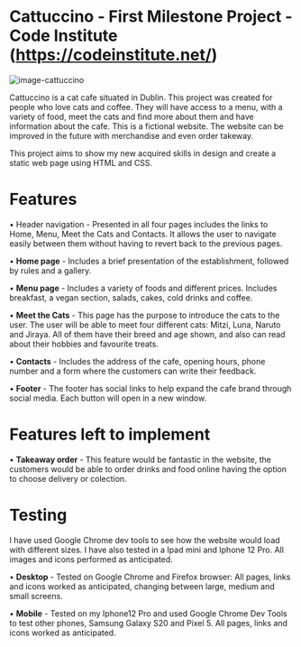# Cattuccino - First Milestone Project - Code Institute (https://codeinstitute.net/)


![image-cattuccino](https://user-images.githubusercontent.com/111059036/195872534-1056061f-f966-41e6-bfd3-f1fa4fa82a53.png)


Cattuccino is a cat cafe situated in Dublin. This project was created for people who love cats and coffee. They will have access to a menu, with a variety of food, meet the cats and find more about them and have information about the cafe. This is a fictional website. 
The website can be improved in the future with merchandise and even order takeway.

This project aims to show my new acquired skills in design and create a static web page using HTML and CSS.


# Features

  • Header navigation - Presented in all four pages includes the links to Home, Menu, Meet the Cats and Contacts. It allows the user to navigate easily between them without having to revert back to the previous pages.
  
  • **Home page** - Includes a brief presentation of the establishment, followed by rules and a gallery.
  
  • **Menu page** - Includes a variety of foods and different prices. Includes breakfast, a vegan section, salads, cakes, cold drinks and coffee.
  
  • **Meet the Cats** - This page has the purpose to introduce the cats to the user. The user will be able to meet four different cats: Mitzi, Luna, Naruto and Jiraya. All of them have their breed and age shown, and also can read about their hobbies and favourite treats.
  
  • **Contacts** - Includes the address of the cafe, opening hours, phone number and a form where the customers can write their feedback.
  
  • **Footer** - The footer has social links to help expand the cafe brand through social media. Each button will open in a new window.
  
  # Features left to implement
  
  • **Takeaway order** - This feature would be fantastic in the website, the customers would be able to order drinks and food online having the option to choose delivery or colection.
  
  # Testing
  
  I have used Google Chrome dev tools to see how the website would load with different sizes. I have also tested in a Ipad mini and Iphone 12 Pro. All images and icons performed as anticipated.
  
  • **Desktop** - Tested on Google Chrome and Firefox browser: All pages, links and icons worked as anticipated, changing between large, medium and small screens.
  
  • **Mobile** - Tested on my Iphone12 Pro and used Google Chrome Dev Tools to test other phones, Samsung Galaxy S20 and Pixel 5. All pages, links and icons worked as anticipated.
  
  

